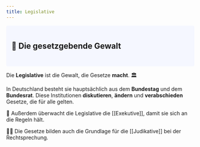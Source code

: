 ```yaml
---
title: Legislative
---
```


<div style="padding: 3em 1em; background: #f5f7ff; border-radius: 4px;">
    <h2 style="margin: 0;">📜 Die gesetzgebende Gewalt</h2>
</div>

Die **Legislative** ist die Gewalt, die Gesetze **macht**. 🏛️

In Deutschland besteht sie hauptsächlich aus dem **Bundestag** und dem **Bundesrat**.
Diese Institutionen **diskutieren**, **ändern** und **verabschieden** Gesetze, die für alle gelten.

🔎 Außerdem überwacht die Legislative die [[Exekutive]], damit sie sich an die Regeln hält.

👩‍⚖️ Die Gesetze bilden auch die Grundlage für die [[Judikative]] bei der Rechtsprechung.
